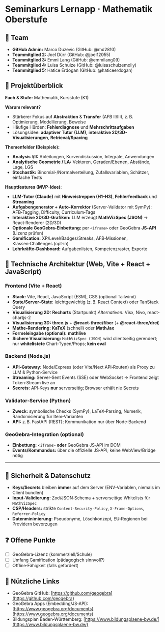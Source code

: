# Seminarkurs Lernapp · Mathematik Oberstufe

## 👥 Team

- **GitHub Admin:** Marco Duzevic (GitHub: @md2810)
- **Teammitglied 2:** Joel Dürr (GitHub: @joel12055)
- **Teammitglied 3:** Emmi Lang (GitHub: @emmilang09)
- **Teammitglied 4:** Luisa Schulze (GitHub: @luisaschulzemolly)
- **Teammitglied 5:** Hatice Erdogan (GitHub: @haticeerdogan)

## 🎯 Projektüberblick

**Fach & Stufe:** Mathematik, Kursstufe (K1)

**Warum relevant?**

- Stärkerer Fokus auf **Abstraktion** & **Transfer** (AFB II/III), z. B. Optimierung, Modellierung, Beweise
- Häufige Hürden: **Fehlerdiagnose** und **Mehrschrittaufgaben**
- Lösungsidee: **adaptiver Tutor (LLM)**, **interaktive 2D/3D-Visualisierungen**, **Retrieval/Spacing**

**Themenfelder (Beispiele):**

- **Analysis I/II:** Ableitungen, Kurvendiskussion, Integrale, Anwendungen
- **Analytische Geometrie / LA:** Vektoren, Geraden/Ebenen, Abstände, Lage, LGS
- **Stochastik:** Binomial-/Normalverteilung, Zufallsvariablen, Schätzer, einfache Tests

**Hauptfeatures (MVP-Idee):**

- **LLM-Tutor (Claude)** mit **Hinweistreppen (H1–H3)**, **Fehlerfeedback** und **Streaming**
- **Aufgabengenerator + Auto‑Korrektor** (Server‑Validator mit SymPy): AFB‑Tagging, Difficulty, Curriculum‑Tags
- **Interaktive 2D/3D‑Grafiken:** LLM erzeugt **MathVizSpec (JSON)** → React‑Renderer (2D/3D)
- **Optionale GeoGebra‑Einbettung:** per `<iframe>` oder GeoGebra **JS‑API** (Lizenz prüfen)
- **Gamification:** XP/Level/Badges/Streaks, AFB‑Missionen, Klassen‑Challenges (opt‑in)
- **Lehrkräfte‑Dashboard:** Aufgabenlisten, Kompetenzraster, Exporte

## 🧩 Technische Architektur (Web, Vite + React + **JavaScript**)

### Frontend (Vite + React)

- **Stack:** Vite, React, JavaScript (ESM), CSS (optional Tailwind)
- **State/Server‑State:** leichtgewichtig (z. B. React Context) oder TanStack Query
- **Visualisierung 2D:** **Recharts** (Startpunkt)
  _Alternativen:_ Visx, Nivo, react-chartjs-2
- **Visualisierung 3D:** **three.js** + **@react-three/fiber** (+ **@react-three/drei**)
- **Mathe‑Rendering:** **KaTeX** (schnell) oder **MathJax**
- **Formeleingabe (optional):** **mathlive**
- **Sichere Visualisierung:** `MathVizSpec (JSON)` wird clientseitig gerendert; nur **whitelistete** Chart‑Typen/Props; **kein eval**

### Backend (Node.js)

- **API‑Gateway:** Node/Express (oder Vite/Next API‑Routen) als Proxy zu LLM & Python‑Service
- **Streaming:** Server‑Sent Events (SSE) oder WebSocket → Frontend zeigt Token‑Stream live an
- **Secrets:** API‑Keys **nur** serverseitig; Browser erhält nie Secrets

### Validator‑Service (Python)

- **Zweck:** symbolische Checks (SymPy), LaTeX‑Parsing, Numerik, Randomisierung für Item‑Varianten
- **API:** z. B. FastAPI (REST); Kommunikation nur über Node‑Backend

### GeoGebra‑Integration (optional)

- **Einbettung:** `<iframe>` **oder** GeoGebra JS‑API im DOM
- **Events/Kommandos:** über die offizielle JS‑API; keine WebView/Bridge nötig

---

## 🔐 Sicherheit & Datenschutz

- **Keys/Secrets** bleiben **immer** auf dem Server (ENV‑Variablen, niemals im Client bundlen)
- **Input‑Validierung:** Zod/JSON‑Schema + serverseitige Whitelists für `MathVizSpec`
- **CSP/Headers:** strikte `Content‑Security‑Policy`, `X‑Frame‑Options`, `Referrer‑Policy`
- **Datenminimierung:** Pseudonyme, Löschkonzept, EU‑Regionen bei Providern bevorzugen

## ❓ Offene Punkte

- [ ] GeoGebra‑Lizenz (kommerziell/Schule)
- [ ] Umfang Gamification (pädagogisch sinnvoll?)
- [ ] Offline‑Fähigkeit (falls gefordert)

## 🔗 Nützliche Links

- GeoGebra GitHub: [https://github.com/geogebra](https://github.com/geogebra)
- GeoGebra Apps (Embedding/JS‑API): [https://www.geogebra.org/documents](https://www.geogebra.org/documents)
- Bildungsplan Baden‑Württemberg: [https://www.bildungsplaene-bw.de/](https://www.bildungsplaene-bw.de/)
